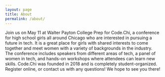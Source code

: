 ```yaml
---
layout: page
title: About
permalink: /about/
---
```

Join us on May 11 at Walter Payton College Prep for Code.Chi, a conference for high school girls all around Chicago who are interested in pursuing a future in tech. It is a great place for girls with shared interests to come together and meet women with a variety of backgrounds in the industry. The conference includes speakers from different areas of tech, a panel of women in tech, and hands-on workshops where attendees can learn new skills. Code.Chi was founded in 2018 and is completely student-organized. Register online, or contact us with any questions! We hope to see you there!
